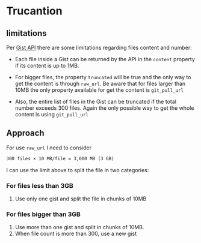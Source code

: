 # Trucantion

## limitations

Per [Gist API](https://docs.github.com/en/rest/gists/gists?apiVersion=2022-11-28#truncation)
there are some limitations regarding files content and number:

- Each file inside a Gist can be returned by the API in the
  `content` property if its content is up to 1MB.

- For bigger files, the property `truncated` will be true and
  the only way to get the content is through `raw_url`.
  Be aware that for files larger than 10MB the only property
  available for get the content is `git_pull_url`

- Also, the entire list of files in the Gist can be truncated
  if the total number exceeds 300 files. Again the only possible
  way to get the whole content is using `git_pull_url`

## Approach

For use `raw_url` I need to consider

```txt
300 files × 10 MB/file = 3,000 MB (3 GB)
```

I can use the limit above to split the file in two categories:

### For files less than 3GB

1. Use only one gist and split the file in chunks of 10MB

### For files bigger than 3GB

1. Use more than one gist and split in chunks of 10MB.
2. When file count is more than 300, use a new gist
